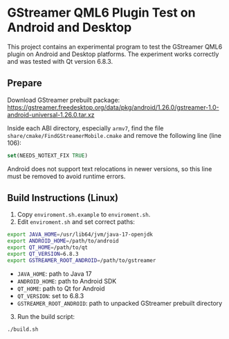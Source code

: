 # GStreamer QML6 Plugin Test on Android and Desktop

This project contains an experimental program to test the GStreamer QML6 plugin on Android and Desktop platforms. The experiment works correctly and was tested with Qt version 6.8.3.

## Prepare

Download GStreamer prebuilt package:
https://gstreamer.freedesktop.org/data/pkg/android/1.26.0/gstreamer-1.0-android-universal-1.26.0.tar.xz

Inside each ABI directory, especially `armv7`, find the file `share/cmake/FindGStreamerMobile.cmake` and remove the following line (line 106):

```cmake
set(NEEDS_NOTEXT_FIX TRUE)
```

Android does not support text relocations in newer versions, so this line must be removed to avoid runtime errors.

## Build Instructions (Linux)

1. Copy `enviroment.sh.example` to `enviroment.sh`.
2. Edit `enviroment.sh` and set correct paths:

```sh
export JAVA_HOME=/usr/lib64/jvm/java-17-openjdk
export ANDROID_HOME=/path/to/android
export QT_HOME=/path/to/qt
export QT_VERSION=6.8.3
export GSTREAMER_ROOT_ANDROID=/path/to/gstreamer
```

- `JAVA_HOME`: path to Java 17
- `ANDROID_HOME`: path to Android SDK
- `QT_HOME`: path to Qt for Android
- `QT_VERSION`: set to 6.8.3
- `GSTREAMER_ROOT_ANDROID`: path to unpacked GStreamer prebuilt directory

3. Run the build script:

```sh
./build.sh
```

